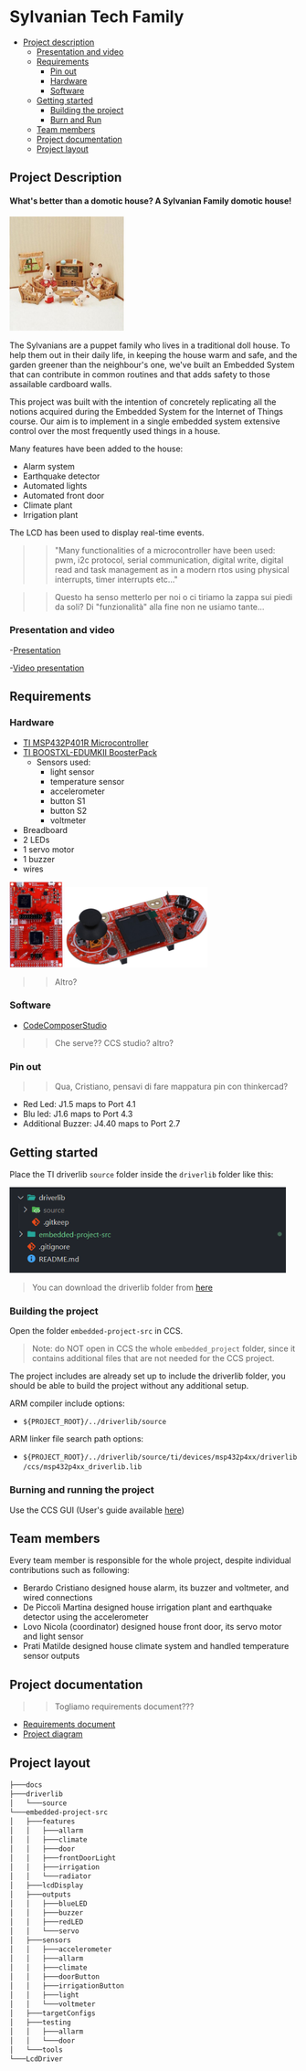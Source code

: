 # Sylvanian Tech Family

- [Project description](#project-description)
  - [Presentation and video](#presentation-and-video)
  - [Requirements](#requirements)
    - [Pin out](#pin-out)
    - [Hardware](#hardware)
    - [Software](#software)
  - [Getting started](#getting-started)
    - [Building the project](#building-the-project)
    - [Burn and Run](#burning-and-running-the-project)
  - [Team members]()
  - [Project documentation](#project-documentation)
  - [Project layout](#project-layout)

## Project Description

#### What's better than a domotic house? A Sylvanian Family domotic house!

<img src="./docs/sylvanian_family.jpg" alt="drawing" height="200"/>

The Sylvanians are a puppet family who lives in a traditional doll house.
To help them out in their daily life, in keeping the house warm and safe, and
the garden greener than the neighbour's one, we've built an Embedded System
that can contribute in common routines and that adds safety to those assailable
cardboard walls.

This project was built with the intention of concretely replicating all the notions
acquired during the Embedded System for the Internet of Things course.
Our aim is to implement in a single embedded system extensive control over the
most frequently used things in a house.

Many features have been added to the house:
- Alarm system 
- Earthquake detector
- Automated lights
- Automated front door
- Climate plant
- Irrigation plant

The LCD has been used to display real-time events.

> > "Many functionalities of a microcontroller have been used:
> > pwm, i2c protocol, serial communication, digital write, digital read
> > and task management as in a modern rtos using physical interrupts,
> > timer interrupts etc..."

> > Questo ha senso metterlo per noi o ci tiriamo la zappa sui piedi da soli?
> > Di "funzionalità" alla fine non ne usiamo tante...

### Presentation and video
-[Presentation](https://docs.google.com/presentation/d/1W6sGwKaeywJN_hmt3aGy_PK22Og2mWv0d_z1uNpjzVE/edit?usp=drivesdk)

-[Video presentation]()

## Requirements

### Hardware

- [TI MSP432P401R Microcontroller](https://www.ti.com/lit/ds/slas826e/slas826e.pdf)
- [TI BOOSTXL-EDUMKII BoosterPack](https://www.ti.com/tool/BOOSTXL-EDUMKII)
    - Sensors used:
      - light sensor
      - temperature sensor
      - accelerometer
      - button S1
      - button S2
      - voltmeter
- Breadboard
- 2 LEDs
- 1 servo motor
- 1 buzzer
- wires

<img src="./docs/msp_exp432p401r.jpg" alt="drawing" height="150"/>

<img src="./docs/boosterpack.png" alt="drawing" width="250"/>

> > Altro?

### Software
- [CodeComposerStudio](https://www.ti.com/tool/download/CCSTUDIO/12.2.0)
> > Che serve?? CCS studio? altro?

### Pin out
> > Qua, Cristiano, pensavi di fare mappatura pin con thinkercad?
- Red Led: J1.5 maps to Port 4.1
- Blu led: J1.6 maps to Port 4.3
- Additional Buzzer: J4.40 maps to Port 2.7

## Getting started

Place the TI driverlib `source` folder inside the `driverlib` folder like this:

<img src="./docs/driverLibLocation.png" alt="drawing" height="150"/>

> You can download the driverlib folder
> from [here](https://drive.google.com/file/d/1w_YTRS9HwMnIs1PKtQFa6hqd9J2PM_93/view?usp=sharing)

### Building the project

Open the folder `embedded-project-src` in CCS.

> Note: do NOT open in CCS the whole `embedded_project` folder, since it contains additional files that are not needed for the CCS project.

The project includes are already set up to include the driverlib folder, you should be able to build the project without
any additional setup.

ARM compiler include options:

- `${PROJECT_ROOT}/../driverlib/source`

ARM linker file search path options:

- `${PROJECT_ROOT}/../driverlib/source/ti/devices/msp432p4xx/driverlib/ccs/msp432p4xx_driverlib.lib`

### Burning and running the project
Use the CCS GUI (User's guide available [here](https://software-dl.ti.com/ccs/esd/documents/users_guide_ccs_20.0.0/index.html))

## Team members

Every team member is responsible for the whole project, despite individual contributions such as following:

- Berardo Cristiano designed house alarm, its buzzer and voltmeter, and wired connections
- De Piccoli Martina designed house irrigation plant and earthquake detector using the accelerometer
- Lovo Nicola (coordinator) designed house front door, its servo motor and light sensor
- Prati Matilde designed house climate system and handled temperature sensor outputs

## Project documentation

> > Togliamo requirements document???

- [Requirements document](https://docs.google.com/document/d/1dMhPBvmx1WDsUFHWIUvdtsMsZ3I_5LDLPtr0CWYLqqE/edit?usp=sharing)
- [Project diagram](https://drive.google.com/file/d/1CTdshm4JGh88nT_NAp6nMx0BeLaoV-mB/view?usp=sharing)

## Project layout

```
├───docs
├───driverlib
│   └───source
└───embedded-project-src
│   ├───features
│   │   ├───allarm
│   │   ├───climate
│   │   ├───door
│   │   ├───frontDoorLight
│   │   ├───irrigation
│   │   └───radiator
│   ├───lcdDisplay
│   ├───outputs
│   │   ├───blueLED
│   │   ├───buzzer
│   │   ├───redLED
│   │   └───servo
│   ├───sensors
│   │   ├───accelerometer
│   │   ├───allarm
│   │   ├───climate
│   │   ├───doorButton
│   │   ├───irrigationButton
│   │   ├───light
│   │   └───voltmeter
│   ├───targetConfigs
│   ├───testing
│   │   ├───allarm
│   │   └───door
│   └───tools
└───LcdDriver
```
